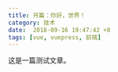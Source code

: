 ```yaml
---
title: 开篇：你好，世界！
category: 技术
date:  2018-09-16 19:47:42 +8
tags: [vue, vuepress, 前端]
---
```


这是一篇测试文章。
